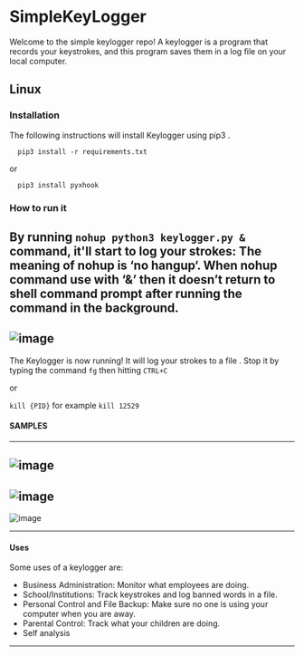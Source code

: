 # SimpleKeyLogger

Welcome to the simple keylogger repo! A keylogger is a program that records your keystrokes, and this program saves them in a log file on your local computer.

## Linux

### Installation


The following instructions will install Keylogger using pip3 .

```
  pip3 install -r requirements.txt
```
or 
```
  pip3 install pyxhook
```

### How to run it

By running `nohup python3 keylogger.py &` command, it'll start to log your strokes:
The meaning of nohup is ‘no hangup‘.
When nohup command use with ‘&’ then it doesn’t return to shell command prompt after running the command in the background. 
---
![image](https://user-images.githubusercontent.com/64724214/139829451-1e01a9e6-03cc-43a2-809d-f8384d894566.png)
---

The Keylogger is now running! It will log your strokes to a file .
Stop it by typing the command `fg` then hitting `CTRL+C`

or

`kill {PID}` for example `kill 12529`

#### SAMPLES
---
![image](https://user-images.githubusercontent.com/64724214/139828690-3a3a4ba7-2443-486a-994f-470bcfea52b8.png)
---
![image](https://user-images.githubusercontent.com/64724214/139828740-24de83f8-3fb6-4e67-b37b-78168c6e7bf8.png)
---
![image](https://user-images.githubusercontent.com/64724214/139828814-ad212544-41a4-413f-83de-610ef44aa0f4.png)

---
#### Uses

Some uses of a keylogger are:

- Business Administration: Monitor what employees are doing.
- School/Institutions: Track keystrokes and log banned words in a file.
- Personal Control and File Backup: Make sure no one is using your computer when you are away.
- Parental Control: Track what your children are doing.
- Self analysis

---






